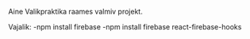 Aine Valikpraktika raames valmiv projekt.

Vajalik:
-npm install firebase
-npm install firebase react-firebase-hooks
